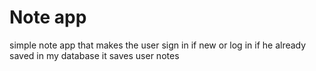 # Note app
simple note app that makes the user sign in if new or log in if he already saved in my database 
it saves user notes
